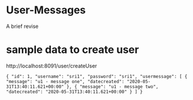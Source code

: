 # User-Messages
A brief revise

# sample data to create user

http://localhost:8091/user/createUser

`{
  "id": 1,
  "username": "sri1",
  "password": "sri1",
  "usermessage": [
    {
      "message": "u1 - message one",
      "datecreated": "2020-05-31T13:40:11.621+00:00"
    },
    {
      "message": "u1 - message two",
      "datecreated": "2020-05-31T13:40:11.621+00:00"
    }
  ]
}`

